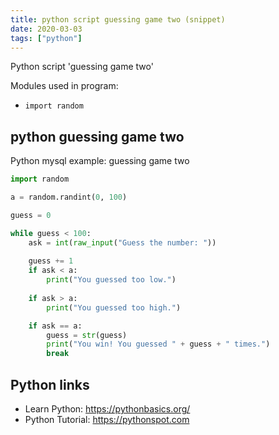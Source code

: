 ```yaml
---
title: python script guessing game two (snippet)
date: 2020-03-03
tags: ["python"]
---
```

Python script 'guessing game two'


Modules used in program: 
* `import random`

## python guessing game two

Python mysql example: guessing game two

```python
import random

a = random.randint(0, 100)

guess = 0

while guess < 100:
	ask = int(raw_input("Guess the number: "))
	
	guess += 1
	if ask < a:
		print("You guessed too low.")
		
	if ask > a:
		print("You guessed too high.")

	if ask == a:
		guess = str(guess)
		print("You win! You guessed " + guess + " times.")
		break

```

## Python links

- Learn Python: https://pythonbasics.org/
- Python Tutorial: https://pythonspot.com
